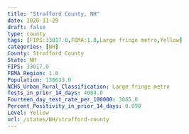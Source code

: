 ```yaml
---
title: "Strafford County, NH"
date: 2020-11-29
draft: false
type: county
tags: [FIPS:33017.0,FEMA:1.0,Large fringe metro,Yellow]
categories: [NH]
County: Strafford County
State: NH
FIPS: 33017.0
FEMA_Region: 1.0
Population: 130633.0
NCHS_Urban_Rural_Classification: Large fringe metro
Tests_in_prior_14_days: 4004.0
Fourteen_day_test_rate_per_100000: 3065.0
Percent_Positivity_in_prior_14_days: 0.098
Level: Yellow
url: /states/NH/strafford-county
---
```



